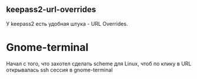 ## keepass2-url-overrides
У keepass2 есть удобная штука - URL Overrides. 


# Gnome-terminal
Начал с того, что захотел сделать scheme для Linux, чтоб по клику в URL открывалась ssh сессия в gnome-terminal
